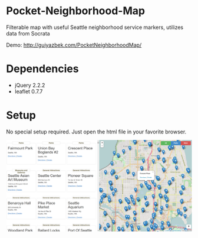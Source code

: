 # Pocket-Neighborhood-Map
Filterable map with useful Seattle neighborhood service markers, utilizes data from Socrata

Demo: http://guiyazbek.com/PocketNeighborhoodMap/

# Dependencies
- jQuery 2.2.2 
- leaflet 0.7.7

# Setup
No special setup required. Just open the html file in your favorite browser.

![Screenshot](/Screenshot.PNG?raw=true "Screenshot")
